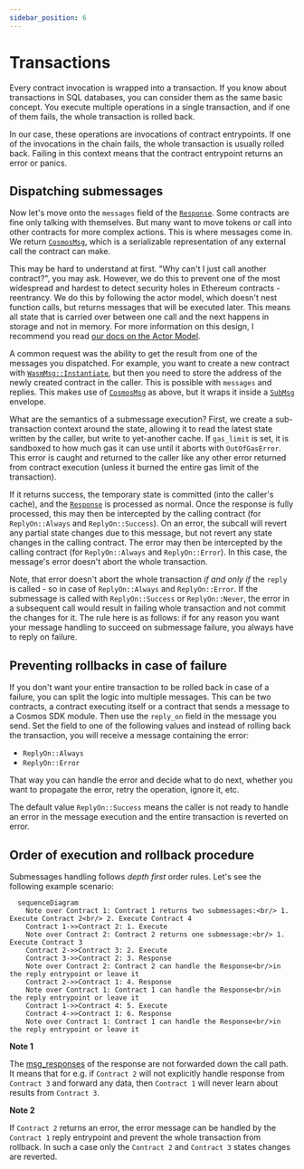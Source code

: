 ```yaml
---
sidebar_position: 6
---
```


# Transactions

Every contract invocation is wrapped into a transaction. If you know about transactions in SQL
databases, you can consider them as the same basic concept. You execute multiple operations in a
single transaction, and if one of them fails, the whole transaction is rolled back.

In our case, these operations are invocations of contract entrypoints. If one of the invocations in
the chain fails, the whole transaction is usually rolled back. Failing in this context means that
the contract entrypoint returns an error or panics.

## Dispatching submessages

Now let's move onto the `messages` field of the
[`Response`](https://docs.rs/cosmwasm-std/latest/cosmwasm_std/struct.Response.html). Some contracts
are fine only talking with themselves. But many want to move tokens or call into other contracts for
more complex actions. This is where messages come in. We return
[`CosmosMsg`](https://docs.rs/cosmwasm-std/latest/cosmwasm_std/enum.CosmosMsg.html), which is a
serializable representation of any external call the contract can make.

This may be hard to understand at first. "Why can't I just call another contract?", you may ask.
However, we do this to prevent one of the most widespread and hardest to detect security holes in
Ethereum contracts - reentrancy. We do this by following the actor model, which doesn't nest
function calls, but returns messages that will be executed later. This means all state that is
carried over between one call and the next happens in storage and not in memory. For more
information on this design, I recommend you read [our docs on the Actor Model](./actor-model).

A common request was the ability to get the result from one of the messages you dispatched. For
example, you want to create a new contract with
[`WasmMsg::Instantiate`](https://docs.rs/cosmwasm-std/latest/cosmwasm_std/enum.WasmMsg.html#variant.Instantiate),
but then you need to store the address of the newly created contract in the caller. This is possible
with `messages` and replies. This makes use of
[`CosmosMsg`](https://docs.rs/cosmwasm-std/latest/cosmwasm_std/enum.CosmosMsg.html) as above, but it
wraps it inside a [`SubMsg`](https://docs.rs/cosmwasm-std/latest/cosmwasm_std/struct.SubMsg.html)
envelope.

What are the semantics of a submessage execution? First, we create a sub-transaction context around
the state, allowing it to read the latest state written by the caller, but write to yet-another
cache. If `gas_limit` is set, it is sandboxed to how much gas it can use until it aborts with
`OutOfGasError`. This error is caught and returned to the caller like any other error returned from
contract execution (unless it burned the entire gas limit of the transaction).

If it returns success, the temporary state is committed (into the caller's cache), and the
[`Response`](https://docs.rs/cosmwasm-std/latest/cosmwasm_std/struct.Response.html) is processed as
normal. Once the response is fully processed, this may then be intercepted by the calling contract
(for `ReplyOn::Always` and `ReplyOn::Success`). On an error, the subcall will revert any partial
state changes due to this message, but not revert any state changes in the calling contract. The
error may then be intercepted by the calling contract (for `ReplyOn::Always` and `ReplyOn::Error`).
In this case, the message's error doesn't abort the whole transaction.

Note, that error doesn't abort the whole transaction _if and only if_ the `reply` is called - so in
case of `ReplyOn::Always` and `ReplyOn::Error`. If the submessage is called with `ReplyOn::Success`
or `ReplyOn::Never`, the error in a subsequent call would result in failing whole transaction and
not commit the changes for it. The rule here is as follows: if for any reason you want your message
handling to succeed on submessage failure, you always have to reply on failure.

## Preventing rollbacks in case of failure

If you don't want your entire transaction to be rolled back in case of a failure, you can split the
logic into multiple messages. This can be two contracts, a contract executing itself or a contract
that sends a message to a Cosmos SDK module. Then use the `reply_on` field in the message you send.
Set the field to one of the following values and instead of rolling back the transaction, you will
receive a message containing the error:

- `ReplyOn::Always`
- `ReplyOn::Error`

That way you can handle the error and decide what to do next, whether you want to propagate the
error, retry the operation, ignore it, etc.

The default value `ReplyOn::Success` means the caller is not ready to handle an error in the message
execution and the entire transaction is reverted on error.

## Order of execution and rollback procedure

Submessages handling follows _depth first_ order rules. Let's see the following example scenario:

```mermaid
  sequenceDiagram
    Note over Contract 1: Contract 1 returns two submessages:<br/> 1. Execute Contract 2<br/> 2. Execute Contract 4
    Contract 1->>Contract 2: 1. Execute
    Note over Contract 2: Contract 2 returns one submessage:<br/> 1. Execute Contract 3
    Contract 2->>Contract 3: 2. Execute
    Contract 3->>Contract 2: 3. Response
    Note over Contract 2: Contract 2 can handle the Response<br/>in the reply entrypoint or leave it
    Contract 2->>Contract 1: 4. Response
    Note over Contract 1: Contract 1 can handle the Response<br/>in the reply entrypoint or leave it
    Contract 1->>Contract 4: 5. Execute
    Contract 4->>Contract 1: 6. Response
    Note over Contract 1: Contract 1 can handle the Response<br/>in the reply entrypoint or leave it
```

**Note 1**

The [msg_responses](https://docs.rs/cosmwasm-std/latest/cosmwasm_std/struct.SubMsgResponse.html#structfield.msg_responses)
of the response are not forwarded down the call path. It means that for e.g. if `Contract 2` will not
explicitly handle response from `Contract 3` and forward any data, then `Contract 1` will never learn
about results from `Contract 3`.

**Note 2**

If `Contract 2` returns an error, the error message can be handled by the `Contract 1`
reply entrypoint and prevent the whole transaction from rollback. In such a case only the
`Contract 2` and `Contract 3` states changes are reverted.
